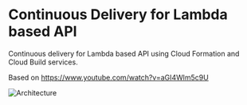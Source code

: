 # Continuous Delivery for Lambda based API

Continuous delivery for Lambda based API using Cloud Formation and Cloud Build services.

Based on https://www.youtube.com/watch?v=aGI4Wlm5c9U

![Architecture](https://github.com/LesterThomas/LambdaCDDemo/Architecture.png "Lambda CD Architecture")
